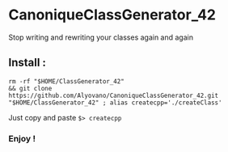 # CanoniqueClassGenerator_42
Stop writing and rewriting your classes again and again

## Install : </br>
<code>rm -rf "$HOME/ClassGenerator_42" && git clone https://github.com/Alyovano/CanoniqueClassGenerator_42.git "$HOME/ClassGenerator_42" ; alias createcpp='./createClass' </code>

Just copy and paste
<code>$> createcpp </code> </br>

### Enjoy ! 
